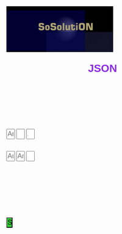 <html lang="en">
    <meta charset="utf-8">
    <meta http-equiv="X-UA-Compatible" content="IE=edge">
    <meta name="viewport" content="width=device-width, initial-scale=1.0">
    <style>
        body {
            background: url("https://cdn.pixabay.com/photo/2018/02/02/17/24/background-3125893_1280.jpg");
            color: white;
            font-family: Helvetica;
            background-size: cover;
            background-position: center center;
            background-repeat: no-repeat;
            background-attachment: fixed;
        }
        div {
            max-width: 1200;            
            justify-content: center;
            align-items: center;
        }
        #div{
            min-height: auto;
            max-width: 40;
        }
        .formBox {
			width: 16px;	
		}    
        .logo {
            width: 280px;
            height: 120px;
            display: flex;
            justify-content: center;
            align-items: center;
        }
        h1,
        h2 {
            display: flex;
            justify-content: center;
            text-align: center;
            color: blueviolet;
        }
        main {
            display: flex;
            flex-wrap: wrap;
            justify-content: space-between;
        }
        input {
            width: 80%;            
            padding: 1px;
            font-size: 18px;
            border: 5%
        }
        input[type="submit"] {
            background: limegreen;
            color: black;
        }
        img{
        display:block;}
        div {
            flex-basis: 90%;
            height: 50px;
            margin-bottom: 0.5rem;
        }
        @media (max-width: 350px) {
            main {
                flex-wrap: nowrap;
            }           
        }
    </style>
    <head>
    <div id="#div">
    </div>
    <div>
        <p class="border-block"> <img class="logo"
                src="https://raw.githubusercontent.com/Wicker1090/Wicker1090.github.io/main/Images/weiter%20(1).png" />
        </p>
    </div>
    <div>
    </div>
    <div>
        <h1>
            <b>JSON</b>
        </h1>
    </div>
    <div id="#div">
    </div>
</head>
<body>
    <form>
        <main>
            <div></div>
            <div class="formBox">	
                <label for="Bezeichner">
                    <input type="text" id="Bezeichner" placeholder="Art" class="formBox"/>
                    <label for="Spann">
                        <input type="number" id="U" placeholder="U"class="formBox"/>
                        <label for="Amp">
                            <input type="number" id="A" placeholder="A"class="formBox"/>
            </div>
            <div class="formBox">	
                <label for="yr">
                    <input type="text" id="au" placeholder="Au" class="formBox"/>
                    <label for="Anst">
                        <input type="text" id="an" placeholder="An" class="formBox"/>
                        <label for="pos">
                            <input type="number" id="ps" placeholder="P" class="formBox"/>
            </div>
            <div></div>
        </main>
    </form>
    <div></div>
    <div>
        <form ><input type="submit" id="btn" value="Send" class="formBox"> </form>
    </div>
    </div>
    <div id="msg">
    </div>
</body>
<script>
    window.addEventListener('scroll', () => {
        const scrolable = document.documentElement.scrollHeight - window.innerHeight;
        const scrolled = window.scrollY;
        console.log(scrolled);
    })
</script>
<section>
    <script>
        let Arts = [];
        const addArt = (ev) => {
            ev.preventDefault();
            let art = {
                B: document.getElementById('Bezeichner').value,
                U: document.getElementById('U').value,
                A: document.getElementById('A').value,
                An: document.getElementById('au').value,
                Au: document.getElementById('an').value,
                Y: document.getElementById('ps').value
            }
            Arts.push(art);
            document.forms[0].reset();
            save();
            console.warn('added', { Arts });
            let pre = document.querySelector('#msg pre');
            pre.textContent = '\n' + JSON.stringify(Arts, '\t', 6);
            localStorage.setItem('GetSolution', JSON.stringify(Arts));
        }
        document.addEventListener('DOMContentLoaded', () => {
            document.getElementById('btn').addEventListener('click', addArt);
        });
    </script>
    <script>
        function save() {
            var c = document.createElement("a");
            c.download = "SOSO.txt";
            var t = new Blob([JSON.stringify(Arts)], {
                type: "text/plain"
            });
            c.href = window.URL.createObjectURL(t);
            c.click();
        }
    </script>
</section>
</body>

</html>
